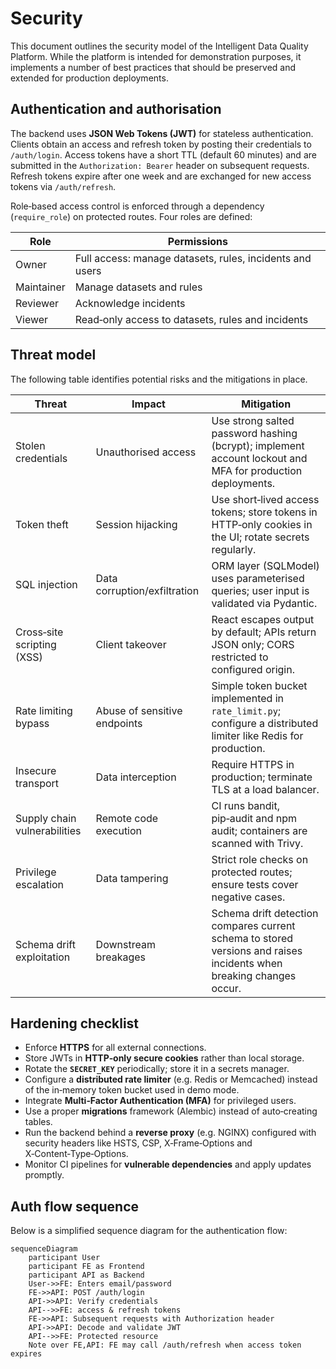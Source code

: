 <!-- markdownlint-disable MD041 -->
# Security

This document outlines the security model of the Intelligent Data Quality
Platform. While the platform is intended for demonstration purposes, it
implements a number of best practices that should be preserved and extended
for production deployments.

## Authentication and authorisation

The backend uses **JSON Web Tokens (JWT)** for stateless authentication.
Clients obtain an access and refresh token by posting their credentials to
`/auth/login`. Access tokens have a short TTL (default 60 minutes) and are
submitted in the `Authorization: Bearer` header on subsequent requests.
Refresh tokens expire after one week and are exchanged for new access
tokens via `/auth/refresh`.

Role‑based access control is enforced through a dependency (`require_role`) on
protected routes. Four roles are defined:

| Role       | Permissions                                                      |
|-----------|------------------------------------------------------------------|
| Owner      | Full access: manage datasets, rules, incidents and users        |
| Maintainer | Manage datasets and rules                                       |
| Reviewer   | Acknowledge incidents                                           |
| Viewer     | Read‑only access to datasets, rules and incidents               |

## Threat model

The following table identifies potential risks and the mitigations in place.

| Threat                         | Impact                   | Mitigation                                             |
|-------------------------------|--------------------------|--------------------------------------------------------|
| Stolen credentials            | Unauthorised access      | Use strong salted password hashing (bcrypt); implement account lockout and MFA for production deployments. |
| Token theft                   | Session hijacking        | Use short‑lived access tokens; store tokens in HTTP‑only cookies in the UI; rotate secrets regularly. |
| SQL injection                 | Data corruption/exfiltration | ORM layer (SQLModel) uses parameterised queries; user input is validated via Pydantic. |
| Cross‑site scripting (XSS)    | Client takeover          | React escapes output by default; APIs return JSON only; CORS restricted to configured origin. |
| Rate limiting bypass          | Abuse of sensitive endpoints | Simple token bucket implemented in `rate_limit.py`; configure a distributed limiter like Redis for production. |
| Insecure transport            | Data interception        | Require HTTPS in production; terminate TLS at a load balancer. |
| Supply chain vulnerabilities  | Remote code execution    | CI runs bandit, pip‑audit and npm audit; containers are scanned with Trivy. |
| Privilege escalation          | Data tampering           | Strict role checks on protected routes; ensure tests cover negative cases. |
| Schema drift exploitation     | Downstream breakages     | Schema drift detection compares current schema to stored versions and raises incidents when breaking changes occur. |

## Hardening checklist

- Enforce **HTTPS** for all external connections.
- Store JWTs in **HTTP‑only secure cookies** rather than local storage.
- Rotate the **`SECRET_KEY`** periodically; store it in a secrets manager.
- Configure a **distributed rate limiter** (e.g. Redis or Memcached) instead of the in‑memory token bucket used in demo mode.
- Integrate **Multi‑Factor Authentication (MFA)** for privileged users.
- Use a proper **migrations** framework (Alembic) instead of auto‑creating tables.
- Run the backend behind a **reverse proxy** (e.g. NGINX) configured with security headers like HSTS, CSP, X‑Frame‑Options and X‑Content‑Type‑Options.
- Monitor CI pipelines for **vulnerable dependencies** and apply updates promptly.

## Auth flow sequence

Below is a simplified sequence diagram for the authentication flow:

```mermaid
sequenceDiagram
    participant User
    participant FE as Frontend
    participant API as Backend
    User->>FE: Enters email/password
    FE->>API: POST /auth/login
    API->>API: Verify credentials
    API-->>FE: access & refresh tokens
    FE->>API: Subsequent requests with Authorization header
    API->>API: Decode and validate JWT
    API-->>FE: Protected resource
    Note over FE,API: FE may call /auth/refresh when access token expires
```